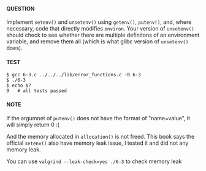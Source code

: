 #### QUESTION

Implement `setenv()` and `unsetenv()` using `getenv()`, `putenv()`,
and, where necessary, code that directly modifies `environ`. Your version of
`unsetenv()` should check to see whether there are multiple definitons of an
environment variable, and remove them all (which is what glibc version of 
`unsetenv()` does).
#### TEST

```shell
$ gcc 6-3.c ../../../lib/error_functions.c -0 6-3
$ ./6-3
$ echo $?
0   # all tests passed
```
#### NOTE
If the argumnet of `putenv()` does not have the format of "name=value",
it will simply return 0 :(

And the memory allocated in `allocation()` is not freed. This book says the
official `setenv()` also have memory leak issue, I tested it and did not any
memory leak.

You can use `valgrind --leak-check=yes ./6-3` to check memory leak
